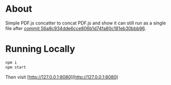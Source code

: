 # About
Simple PDF.js concatter to concat PDF.js and show it can still run as a single file after [commit 56a8c934dde6cce806b1d74fa80c181eb30bbb96](https://github.com/mozilla/pdf.js/commit/56a8c934dde6cce806b1d74fa80c181eb30bbb96).

# Running Locally
```bash
npm i
npm start
```

Then visit [http://127.0.0.1:8080](http://127.0.0.1:8080)
